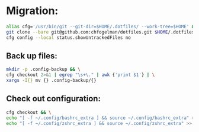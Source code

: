 # Migration:

```bash
alias cfg='/usr/bin/git --git-dir=$HOME/.dotfiles/ --work-tree=$HOME' && \
git clone --bare git@github.com:chfogelman/dotfiles.git $HOME/.dotfiles && \
cfg config --local status.showUntrackedFiles no
```

## Back up files:

```bash
mkdir -p .config-backup && \
cfg checkout 2>&1 | egrep "\s+\." | awk {'print $1'} | \
xargs -I{} mv {} .config-backup/{}
```

## Check out configuration:

```bash
cfg checkout && \
echo "[ -f ~/.config/bashrc_extra ] && source ~/.config/bashrc_extra" >> .bashrc && \
echo "[ -f ~/.config/zshrc_extra ] && source ~/.config/zshrc_extra" >> .zshrc
```
